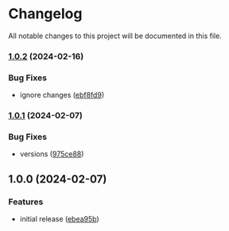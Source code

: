 # Changelog

All notable changes to this project will be documented in this file.

### [1.0.2](https://github.com/finisterra-io/terraform-aws-lambda/compare/v1.0.1...v1.0.2) (2024-02-16)


### Bug Fixes

* ignore changes ([ebf8fd9](https://github.com/finisterra-io/terraform-aws-lambda/commit/ebf8fd971349772f0ff9afcc1c1182b987300fae))

### [1.0.1](https://github.com/finisterra-io/terraform-aws-lambda/compare/v1.0.0...v1.0.1) (2024-02-07)


### Bug Fixes

* versions ([975ce88](https://github.com/finisterra-io/terraform-aws-lambda/commit/975ce885d976740bcf2badb3ad30b69ebd695794))

## 1.0.0 (2024-02-07)


### Features

* initial release ([ebea95b](https://github.com/finisterra-io/terraform-aws-lambda/commit/ebea95bfddcac7d156d5c5243d9dc23ea6900100))
